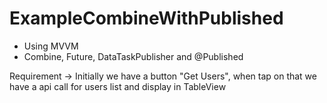 # ExampleCombineWithPublished
- Using MVVM 
- Combine, Future, DataTaskPublisher and @Published

Requirement -> Initially we have a button "Get Users", when tap on that we have a api call for users list and display in TableView
